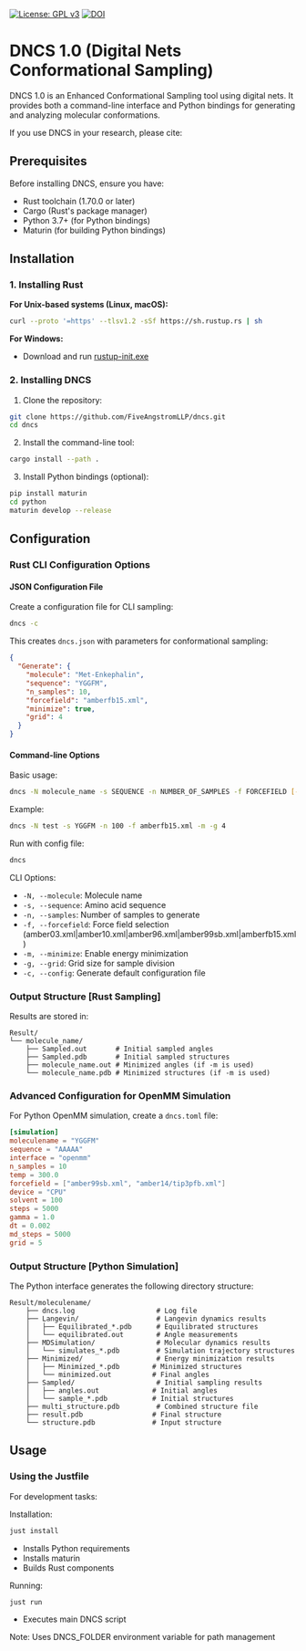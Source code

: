 [![License: GPL v3](https://img.shields.io/badge/License-GPLv3-blue.svg)](https://www.gnu.org/licenses/gpl-3.0)
[![DOI](https://img.shields.io/badge/DOI-10.1039%2FD4CP01891E-blue)](https://doi.org/10.1039/D4CP01891E)

# DNCS 1.0 (Digital Nets Conformational Sampling)

DNCS 1.0 is an Enhanced Conformational Sampling tool using digital nets. It provides both a command-line interface and Python bindings for generating and analyzing molecular conformations.

If you use DNCS in your research, please cite:



## Prerequisites

Before installing DNCS, ensure you have:

- Rust toolchain (1.70.0 or later)
- Cargo (Rust's package manager)
- Python 3.7+ (for Python bindings)
- Maturin (for building Python bindings)

## Installation

### 1. Installing Rust

**For Unix-based systems (Linux, macOS):**
```bash
curl --proto '=https' --tlsv1.2 -sSf https://sh.rustup.rs | sh
```

**For Windows:**
- Download and run [rustup-init.exe](https://rustup.rs)

### 2. Installing DNCS

1. Clone the repository:
```bash
git clone https://github.com/FiveAngstromLLP/dncs.git
cd dncs
```

2. Install the command-line tool:
```bash
cargo install --path .
```

3. Install Python bindings (optional):
```bash
pip install maturin
cd python
maturin develop --release
```

## Configuration

### Rust CLI Configuration Options

#### JSON Configuration File

Create a configuration file for CLI sampling:
```bash
dncs -c
```

This creates `dncs.json` with parameters for conformational sampling:
```json
{
  "Generate": {
    "molecule": "Met-Enkephalin",
    "sequence": "YGGFM",
    "n_samples": 10,
    "forcefield": "amberfb15.xml",
    "minimize": true,
    "grid": 4
  }
}
```

#### Command-line Options

Basic usage:
```bash
dncs -N molecule_name -s SEQUENCE -n NUMBER_OF_SAMPLES -f FORCEFIELD [-m] [-g GRID_SIZE]
```

Example:
```bash
dncs -N test -s YGGFM -n 100 -f amberfb15.xml -m -g 4
```

Run with config file:
```bash
dncs
```

CLI Options:
- `-N, --molecule`: Molecule name
- `-s, --sequence`: Amino acid sequence
- `-n, --samples`: Number of samples to generate
- `-f, --forcefield`: Force field selection (amber03.xml|amber10.xml|amber96.xml|amber99sb.xml|amberfb15.xml)
- `-m, --minimize`: Enable energy minimization
- `-g, --grid`: Grid size for sample division
- `-c, --config`: Generate default configuration file

### Output Structure [Rust Sampling]

Results are stored in:
```
Result/
└── molecule_name/
    ├── Sampled.out       # Initial sampled angles
    ├── Sampled.pdb       # Initial sampled structures
    ├── molecule_name.out # Minimized angles (if -m is used)
    └── molecule_name.pdb # Minimized structures (if -m is used)
```

### Advanced Configuration for OpenMM Simulation

For Python OpenMM simulation, create a `dncs.toml` file:

```toml
[simulation]
moleculename = "YGGFM"
sequence = "AAAAA"
interface = "openmm"
n_samples = 10
temp = 300.0
forcefield = ["amber99sb.xml", "amber14/tip3pfb.xml"]
device = "CPU"
solvent = 100
steps = 5000
gamma = 1.0
dt = 0.002
md_steps = 5000
grid = 5
```

### Output Structure [Python Simulation]

The Python interface generates the following directory structure:
```
Result/moleculename/
    ├── dncs.log                    # Log file
    ├── Langevin/                   # Langevin dynamics results
    │   ├── Equilibrated_*.pdb      # Equilibrated structures
    │   └── equilibrated.out        # Angle measurements
    ├── MDSimulation/               # Molecular dynamics results
    │   └── simulates_*.pdb         # Simulation trajectory structures
    ├── Minimized/                  # Energy minimization results
    │   ├── Minimized_*.pdb        # Minimized structures
    │   └── minimized.out          # Final angles
    ├── Sampled/                    # Initial sampling results
    │   ├── angles.out             # Initial angles
    │   └── sample_*.pdb           # Initial structures
    ├── multi_structure.pdb         # Combined structure file
    ├── result.pdb                 # Final structure
    └── structure.pdb              # Input structure
```

## Usage

### Using the Justfile

For development tasks:

Installation:
```bash
just install
```
- Installs Python requirements
- Installs maturin
- Builds Rust components

Running:
```bash
just run
```
- Executes main DNCS script

Note: Uses DNCS_FOLDER environment variable for path management
